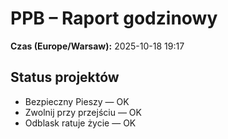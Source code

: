 # PPB – Raport godzinowy
**Czas (Europe/Warsaw):** 2025-10-18 19:17

## Status projektów
- Bezpieczny Pieszy — OK
- Zwolnij przy przejściu — OK
- Odblask ratuje życie — OK

